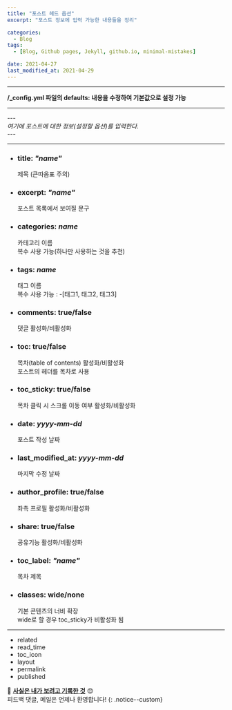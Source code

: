 ```yaml
---
title: "포스트 헤드 옵션"
excerpt: "포스트 정보에 입력 가능한 내용들을 정리"

categories:
  - Blog
tags: 
  - [Blog, Github pages, Jekyll, github.io, minimal-mistakes]

date: 2021-04-27
last_modified_at: 2021-04-29
---
```


---
**/_config.yml 파일의 defaults: 내용을 수정하여 기본값으로 설정 가능**

---
\---<br>
 *여기에 포스트에 대한 정보(설정할 옵션)를 입력한다.<br>*
\---

---
- ### title: *"name"*
	제목 (큰따옴표 주의)
- ### excerpt: *"name"*
	포스트 목록에서 보여질 문구
- ### categories: *name*
	카테고리 이름<br>
	복수 사용 가능(하나만 사용하는 것을 추천)
- ### tags: *name*
	태그 이름<br>
	복수 사용 가능 : -[태그1, 태그2, 태그3]
- ### comments: true/false
	댓글 활성화/비활성화
- ### toc: true/false
	목차(table of contents) 활성화/비활성화<br>
	포스트의 헤더를 목차로 사용
- ### toc_sticky: true/false
	목차 클릭 시 스크롤 이동 여부 활성화/비활성화
- ### date: *yyyy-mm-dd*
	포스트 작성 날짜
- ### last_modified_at: *yyyy-mm-dd*
	마지막 수정 날짜
- ### author_profile: true/false
	좌측 프로필 활성화/비활성화
- ### share: true/false
	공유기능 활성화/비활성화
- ### toc_label: *"name"*
	목차 제목
- ### classes: wide/none
	기본 콘텐츠의 너비 확장<br>
	wide로 할 경우 toc_sticky가 비활성화 됨
	
---
- related
- read_time
- toc_icon
- layout
- permalink
- published

📝 <u><b>사실은 내가 보려고 기록한 것</b></u> 😊
<br>피드백 댓글, 메일은 언제나 환영합니다!
{: .notice--custom}